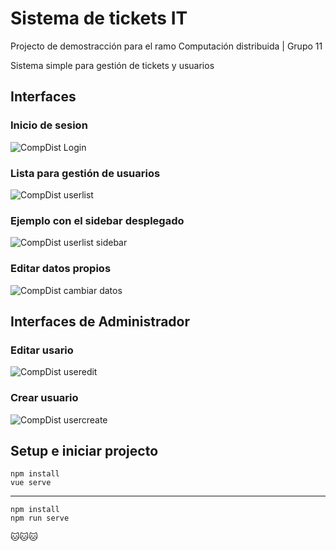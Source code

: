 # Sistema de tickets IT
Projecto de demostracción para el ramo Computación distribuida | Grupo 11

Sistema simple para gestión de tickets y usuarios
## Interfaces
### Inicio de sesion
![CompDist Login](https://github.com/Nico-186/Grupo11-Ticketing-System/assets/102489026/97d03cc1-97d6-482e-be3a-c018f50eeed3)
### Lista para gestión de usuarios
![CompDist userlist](https://github.com/Nico-186/Grupo11-Ticketing-System/assets/102489026/0dba0321-2e7c-4e23-9ceb-89ca82053669)
### Ejemplo con el sidebar desplegado
![CompDist userlist sidebar](https://github.com/Nico-186/Grupo11-Ticketing-System/assets/102489026/5287f19e-be7c-4201-b33a-e5724f850811)
### Editar datos propios
![CompDist cambiar datos](https://github.com/Nico-186/Grupo11-Ticketing-System/assets/102489026/55c295f3-4d7d-42d3-a3bb-f480beffe149)

## Interfaces de Administrador
### Editar usario
![CompDist useredit](https://github.com/Nico-186/Grupo11-Ticketing-System/assets/102489026/a7c8cef6-a054-49b7-b07b-dfb1d8132ba1)
### Crear usuario
![CompDist usercreate](https://github.com/Nico-186/Grupo11-Ticketing-System/assets/102489026/c479ca27-3970-4e4a-84a1-360d1dc3004b)


## Setup e iniciar projecto
```
npm install
vue serve
```
---
```
npm install
npm run serve
```
🐱🐱🐱
